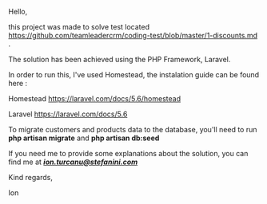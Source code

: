 Hello,

this project was made to solve test located https://github.com/teamleadercrm/coding-test/blob/master/1-discounts.md .

The solution has been achieved using the PHP Framework, Laravel.

In order to run this, I've used Homestead, the instalation guide can be found here :

Homestead https://laravel.com/docs/5.6/homestead

Laravel https://laravel.com/docs/5.6

To migrate customers and products data to the database, you'll need to run
**php artisan migrate** and 
**php artisan db:seed**

If you need me to provide some explanations about the solution, you can find me at _**ion.turcanu@stefanini.com**_

Kind regards,

Ion